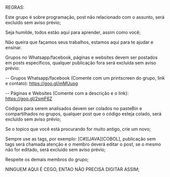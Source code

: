 REGRAS:

Este grupo é sobre programação, post não relacionado com o assunto, será excluido sem aviso prévio;

Seja humilde, todos estão aqui para aprender, assim como você;

Não queira que façamos seus trabalhos, estamos aqui para te ajudar e ensinar.

Grupos no Whatsapp/facebook, páginas e websites devem ser postados em posts específicos, qualquer publicação fora será excluída sem aviso prévio:

-- Grupos Whatsapp/facebook (Comente com um printscreen do grupo, link e contato): https://goo.gl/mMUusg

-- Páginas e Websites (Comente com a descrição e o link): https://goo.gl/2smF6Z

Códigos para serem analisados devem ser colados no pasteBin e compartilhados no grupos, qualquer post que o código esteja colado, será excluído sem aviso prévio;

Se o topico que você está procurando for muito antigo, crie um novo;

Sempre use as tags, por exemplo: [C#][JAVA][COBOL], publicação sem tags será chamada atenção e o membro deverá editar o post, se o mesmo não for editado, será excluido sem aviso prévio;

Respeite os demais membros do grupo;

NINGUEM AQUI É CEGO, ENTAO NÃO PRECISA DIGITAR ASSIM;
